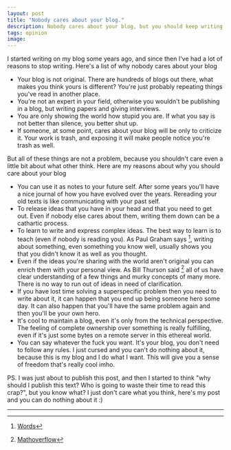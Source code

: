 ```yaml
---
layout: post
title: "Nobody cares about your blog."
description: Nobody cares about your blog, but you should keep writing!
tags: opinion
image:
---
```


I started writing on my blog some years ago, and since then I've had a lot of reasons to stop writing. Here's a list of why nobody cares about your blog

- Your blog is not original. There are hundreds of blogs out there, what makes you think yours is different? You're just probably repeating things you've read in another place. 
- You're not an expert in your field, otherwise you wouldn't be publishing in a blog, but writing papers and giving interviews.
- You are only showing the world how stupid you are. If what you say is not better than silence, you better shut up.
- If someone, at some point, cares about your blog will be only to criticize it. Your work is trash, and exposing it will make people notice you're trash as well.

But all of these things are not a problem, because you shouldn't care even a little bit about what other think. Here are my reasons about why you should care about your blog

- You can use it as notes to your future self. After some years you'll have a nice journal of how you have evolved over the years. Rereading your old texts is like communicating with your past self.
- To release ideas that you have in your head and that you need to get out. Even if nobody else cares about them, writing them down can be a cathartic process.
- To learn to write and express complex ideas. The best way to learn is to teach (even if nobody is reading you). As Paul Graham says [^1], writing about something, even something you know well, usually shows you that you didn't know it as well as you thought.
- Even if the ideas you're sharing with the world aren't original you can enrich them with your personal view. As Bill Thurson said [^2] all of us have clear understanding of a few things and murky concepts of many more. There is no way to run out of ideas in need of clarification.
- If you have lost time solving a superspecific problem then you need to write about it, it can happen that you end up being someone hero some day. It can also happen that you'll have the same problem again and then you'll be your own hero.
- It's cool to maintain a blog, even it's only from the technical perspective. The feeling of complete ownership over something is really fulfilling, even if it's just some bytes on a remote server in this ethereal world.
- You can say whatever the fuck you want. It's your blog, you don't need to follow any rules. I just cursed and you can't do nothing about it, because this is my blog and I do what I want. This will give you a sense of freedom that's really cool imho.

PS. I was just about to publish this post, and then I started to think "why should I publish this text? Who is going to waste their time to read this crap?", but you know what? I just don't care what you think, here's my post and you can do nothing about it :)

---

[^1]: [Words](http://paulgraham.com/words.html)
[^2]: [Mathoverflow](https://mathoverflow.net/a/44213)
